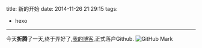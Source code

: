 title: 新的开始
date: 2014-11-26 21:29:15
tags:
- hexo
---

今天**折腾**了一天,终于弄好了,[我的博客](http://jackroyal.github.io "搁浅St的博客"),正式落户Github.<!-- more -->
![GitHub Mark](https://github.global.ssl.fastly.net/images/modules/logos_page/GitHub-Mark.png "GitHub Mark")
